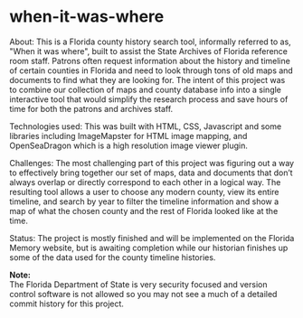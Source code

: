 # when-it-was-where

About: 
This is a Florida county history search tool, informally referred to as, "When it was where", built to assist the State Archives of Florida reference room staff. Patrons often request information about the history and timeline of certain counties in Florida and need to look through tons of old maps and documents to find what they are looking for. The intent of this project was to combine our collection of maps and county database info into a single interactive tool that would simplify the research process and save hours of time for both the patrons and archives staff. 

Technologies used: 
This was built with HTML, CSS, Javascript and some libraries including ImageMapster for HTML image mapping, and OpenSeaDragon which is a high resolution image viewer plugin. 

Challenges: 
The most challenging part of this project was figuring out a way to effectively bring together our set of maps, data and documents that don’t always overlap or directly correspond to each other in a logical way. The resulting tool allows a user to choose any modern county, view its entire timeline, and search by year to filter the timeline information and show a map of what the chosen county and the rest of Florida looked like at the time. 

Status:
The project is mostly finished and will be implemented on the Florida Memory website, but is awaiting completion while our historian finishes up some of the data used for the county timeline histories.

<b>Note:</b><br> 
The Florida Department of State is very security focused and version control software is not allowed so you may not see a much of a detailed commit history for this project.
